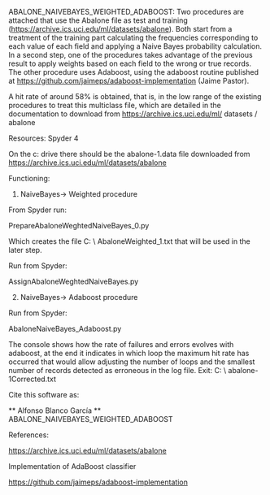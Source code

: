 ABALONE_NAIVEBAYES_WEIGHTED_ADABOOST: Two procedures are attached that use the Abalone file as test and training (https://archive.ics.uci.edu/ml/datasets/abalone). Both start from a treatment of the training part calculating the frequencies corresponding to each value of each field and applying a Naive Bayes probability calculation. In a second step, one of the procedures takes advantage of the previous result to apply weights based on each field to the wrong or true records. The other procedure uses Adaboost, using the adaboost routine published at https://github.com/jaimeps/adaboost-implementation (Jaime Pastor).

A hit rate of around 58% is obtained, that is, in the low range of the existing procedures to treat this multiclass file, which are detailed in the documentation to download from https://archive.ics.uci.edu/ml/ datasets / abalone


Resources: Spyder 4

On the c: drive there should be the abalone-1.data file downloaded from https://archive.ics.uci.edu/ml/datasets/abalone

Functioning:

1. NaiveBayes-> Weighted procedure

From Spyder run:

PrepareAbaloneWeghtedNaiveBayes_0.py

Which creates the file C: \ AbaloneWeighted_1.txt that will be used in the later step.

Run from Spyder:

AssignAbaloneWeghtedNaiveBayes.py


2. NaiveBayes-> Adaboost procedure

Run from Spyder:

AbaloneNaiveBayes_Adaboost.py

The console shows how the rate of failures and errors evolves with adaboost, at the end it indicates in which loop the maximum hit rate has occurred that would allow adjusting the number of loops and the smallest number of records detected as erroneous in the log file. Exit:
 C: \ abalone-1Corrected.txt


Cite this software as:

** Alfonso Blanco García ** ABALONE_NAIVEBAYES_WEIGHTED_ADABOOST


References:

https://archive.ics.uci.edu/ml/datasets/abalone

Implementation of AdaBoost classifier

https://github.com/jaimeps/adaboost-implementation
